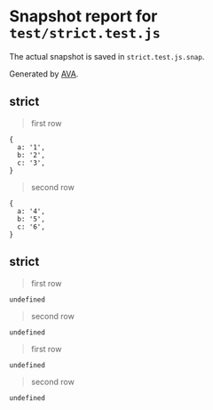 # Snapshot report for `test/strict.test.js`

The actual snapshot is saved in `strict.test.js.snap`.

Generated by [AVA](https://ava.li).

## strict

> first row

    {
      a: '1',
      b: '2',
      c: '3',
    }

> second row

    {
      a: '4',
      b: '5',
      c: '6',
    }

## strict

> first row

    undefined

> second row

    undefined

> first row

    undefined

> second row

    undefined
